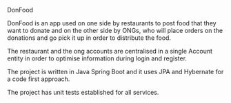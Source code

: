 DonFood

DonFood is an app used on one side by restaurants to post food that they want to donate and on the other side by ONGs, who will place orders on the donations and go pick it up in order to distribute the food.

The restaurant and the ong accounts are centralised in a single Account entity in order to optimise information during login and register.

The project is written in Java Spring Boot and it uses JPA and Hybernate for a code first approach.

The project has unit tests established for all services.
